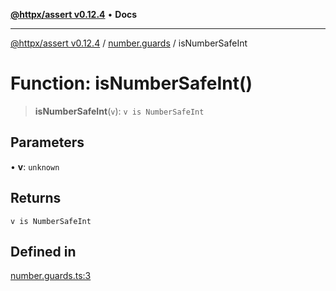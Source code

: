 [**@httpx/assert v0.12.4**](../../README.md) • **Docs**

***

[@httpx/assert v0.12.4](../../README.md) / [number.guards](../README.md) / isNumberSafeInt

# Function: isNumberSafeInt()

> **isNumberSafeInt**(`v`): `v is NumberSafeInt`

## Parameters

• **v**: `unknown`

## Returns

`v is NumberSafeInt`

## Defined in

[number.guards.ts:3](https://github.com/belgattitude/httpx/blob/9d56eb57739de47a2eced4122ffa042138007013/packages/assert/src/number.guards.ts#L3)
